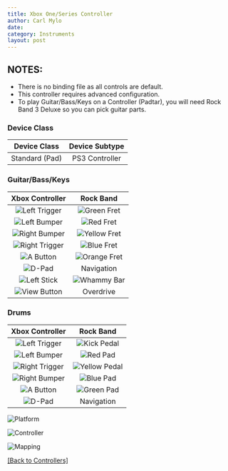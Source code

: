 ```yaml
---
title: Xbox One/Series Controller
author: Carl Mylo
date: 
category: Instruments
layout: post
---
```


## NOTES:

* There is no binding file as all controls are default.
* This controller requires advanced configuration.
* To play Guitar/Bass/Keys on a Controller (Padtar), you will need Rock Band 3 Deluxe so you can pick guitar parts.

### Device Class

| Device Class | Device Subtype |
|:------------------:|:---------------------:|
| Standard (Pad) | PS3 Controller |

### Guitar/Bass/Keys

| **Xbox Controller**          | **Rock Band** |
|:------------------:|:---------------------:|
| ![Left Trigger](https://raw.githubusercontent.com/hmxmilohax/rb3-pc/main/assets/images/btns/ctrls/xbox/lt.png "Left Trigger") | ![Green Fret](https://raw.githubusercontent.com/hmxmilohax/rb3-pc/main/assets/images/btns/gtrs/gf.png "Green Fret") |
| ![Left Bumper](https://raw.githubusercontent.com/hmxmilohax/rb3-pc/main/assets/images/btns/ctrls/xbox/lb.png "Left Bumper") | ![Red Fret](https://raw.githubusercontent.com/hmxmilohax/rb3-pc/main/assets/images/btns/gtrs/rf.png "Red Fret") |
| ![Right Bumper](https://raw.githubusercontent.com/hmxmilohax/rb3-pc/main/assets/images/btns/ctrls/xbox/rb.png "Right Bumper") | ![Yellow Fret](https://raw.githubusercontent.com/hmxmilohax/rb3-pc/main/assets/images/btns/gtrs/yf.png "Yellow Fret") |
| ![Right Trigger](https://raw.githubusercontent.com/hmxmilohax/rb3-pc/main/assets/images/btns/ctrls/xbox/rt.png "Right Trigger") | ![Blue Fret](https://raw.githubusercontent.com/hmxmilohax/rb3-pc/main/assets/images/btns/gtrs/bf.png "Blue Fret") |
| ![A Button](https://raw.githubusercontent.com/hmxmilohax/rb3-pc/main/assets/images/btns/ctrls/xbox/a.png "A Button") | ![Orange Fret](https://raw.githubusercontent.com/hmxmilohax/rb3-pc/main/assets/images/btns/gtrs/of.png "Orange Fret") |
| ![D-Pad](https://raw.githubusercontent.com/hmxmilohax/rb3-pc/main/assets/images/btns/ctrls/xbox/dp.png "D-Pad") | Navigation |
| ![Left Stick](https://raw.githubusercontent.com/hmxmilohax/rb3-pc/main/assets/images/btns/ctrls/xbox/ls.png "Left Stick") | ![Whammy Bar](https://raw.githubusercontent.com/hmxmilohax/rb3-pc/main/assets/images/btns/gtrs/wb.png "Whammy Bar") |
| ![View Button](https://raw.githubusercontent.com/hmxmilohax/rb3-pc/main/assets/images/btns/ctrls/xbox/viw.png "View Button") | Overdrive |

### Drums

| **Xbox Controller**          | **Rock Band** |
|:------------------:|:---------------------:|
| ![Left Trigger](https://raw.githubusercontent.com/hmxmilohax/rb3-pc/main/assets/images/btns/ctrls/xbox/lt.png "Left Trigger") | ![Kick Pedal](https://raw.githubusercontent.com/hmxmilohax/rb3-pc/main/assets/images/btns/drms/rb/kp.png "Kick Pedal") |
| ![Left Bumper](https://raw.githubusercontent.com/hmxmilohax/rb3-pc/main/assets/images/btns/ctrls/xbox/lb.png "Left Bumper") | ![Red Pad](https://raw.githubusercontent.com/hmxmilohax/rb3-pc/main/assets/images/btns/drms/rb/rp.png "Red Pad") |
| ![Right Trigger](https://raw.githubusercontent.com/hmxmilohax/rb3-pc/main/assets/images/btns/ctrls/xbox/rt.png "Right Trigger") | ![Yellow Pedal](https://raw.githubusercontent.com/hmxmilohax/rb3-pc/main/assets/images/btns/drms/rb/yp.png "Kick Pedal") |
| ![Right Bumper](https://raw.githubusercontent.com/hmxmilohax/rb3-pc/main/assets/images/btns/ctrls/xbox/rb.png "Right Bumper") | ![Blue Pad](https://raw.githubusercontent.com/hmxmilohax/rb3-pc/main/assets/images/btns/drms/rb/bp.png "Blue Pad") |
| ![A Button](https://raw.githubusercontent.com/hmxmilohax/rb3-pc/main/assets/images/btns/ctrls/xbox/a.png "A Button") | ![Green Pad](https://raw.githubusercontent.com/hmxmilohax/rb3-pc/main/assets/images/btns/drms/rb/gp.png "Green Pad") |
| ![D-Pad](https://raw.githubusercontent.com/hmxmilohax/rb3-pc/main/assets/images/btns/ctrls/xbox/dp.png "D-Pad") | Navigation |


![Platform](https://raw.githubusercontent.com/hmxmilohax/rb3-pc/main/assets/images/instruments/plat/xbx.png "Platform") 

![Controller](https://raw.githubusercontent.com/hmxmilohax/rb3-pc/main/assets/images/instruments/cont/xbxcontroller.png "Controller") 

![Mapping](https://raw.githubusercontent.com/hmxmilohax/rb3-pc/main/assets/images/instruments/maps/xboxmapping.png "Mapping") 

[[Back to Controllers]](https://rb3pc.milohax.org/english/controllers/)
